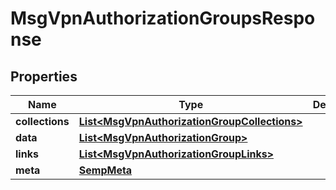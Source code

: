 
# MsgVpnAuthorizationGroupsResponse

## Properties
Name | Type | Description | Notes
------------ | ------------- | ------------- | -------------
**collections** | [**List&lt;MsgVpnAuthorizationGroupCollections&gt;**](MsgVpnAuthorizationGroupCollections.md) |  |  [optional]
**data** | [**List&lt;MsgVpnAuthorizationGroup&gt;**](MsgVpnAuthorizationGroup.md) |  |  [optional]
**links** | [**List&lt;MsgVpnAuthorizationGroupLinks&gt;**](MsgVpnAuthorizationGroupLinks.md) |  |  [optional]
**meta** | [**SempMeta**](SempMeta.md) |  | 



